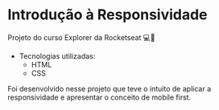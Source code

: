 # Introdução à Responsividade 

Projeto do curso Explorer da Rocketseat 💻🚀

- Tecnologias utilizadas:
    - HTML
    - CSS

Foi desenvolvido nesse projeto que teve o intuito de aplicar a responsividade e apresentar o conceito de mobile first.
